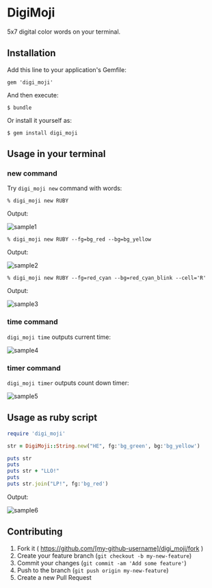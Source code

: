 # DigiMoji

5x7 digital color words on your terminal.

## Installation

Add this line to your application's Gemfile:

    gem 'digi_moji'

And then execute:

    $ bundle

Or install it yourself as:

    $ gem install digi_moji

## Usage in your terminal

### new command

Try `digi_moji new` command with words:

    % digi_moji new RUBY

Output:

![sample1](https://github.com/melborne/digi_moji/raw/screenshot/sample1.png)

    % digi_moji new RUBY --fg=bg_red --bg=bg_yellow

Output:

![sample2](https://github.com/melborne/digi_moji/raw/screenshot/sample2.png)

    % digi_moji new RUBY --fg=red_cyan --bg=red_cyan_blink --cell='R'

Output:

![sample3](https://github.com/melborne/digi_moji/raw/screenshot/sample3.gif)

### time command

`digi_moji time` outputs current time:

![sample4](https://github.com/melborne/digi_moji/raw/screenshot/sample4.gif)

### timer command

`digi_moji timer` outputs count down timer:

![sample5](https://github.com/melborne/digi_moji/raw/screenshot/sample5.gif)

## Usage as ruby script

```ruby
require 'digi_moji'

str = DigiMoji::String.new("HE", fg:'bg_green', bg:'bg_yellow')

puts str
puts
puts str + "LLO!"
puts
puts str.join("LP!", fg:'bg_red')
```

Output:

![sample6](https://github.com/melborne/digi_moji/raw/screenshot/sample6.png)

## Contributing

1. Fork it ( https://github.com/[my-github-username]/digi_moji/fork )
2. Create your feature branch (`git checkout -b my-new-feature`)
3. Commit your changes (`git commit -am 'Add some feature'`)
4. Push to the branch (`git push origin my-new-feature`)
5. Create a new Pull Request
